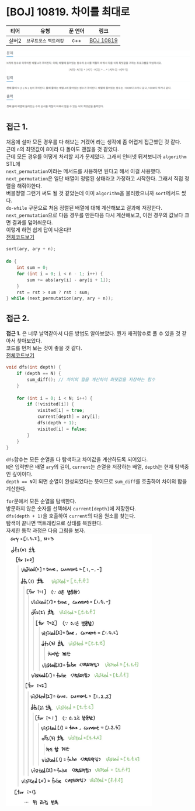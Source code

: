 # [BOJ] 10819. 차이를 최대로
| 티어 | 유형 | 푼 언어 | 링크 |
| :-: | :-: | :-: | :-: |
|실버2|`브루트포스` `백트래킹`|c++|[BOJ 10819](https://www.acmicpc.net/problem/10819)|

![alt text](image.png)

## 접근 1.
처음에 설마 모든 경우를 다 해보는 거겠어 라는 생각에 좀 어렵게 접근했던 것 같다.     
근데 `n`의 최댓값이 8이라 다 돌아도 괜찮을 것 같았다.   
근데 모든 경우를 어떻게 처리할 지가 문제였다. 그래서 인터넷 뒤져보니까 `algorithm` STL에     
`next_permutation`이라는 메서드를 사용하면 된다고 해서 이걸 사용했다.   
`next_permutation`은 일단 배열이 정렬된 상태라고 가정하고 시작한다. 그래서 직접 정렬을 해줘야한다.   
버블정렬 그런거 써도 될 것 같았는데 이미 `algorithm`을 불러왔으니까 `sort`메서드 썼다.   
`do-while` 구문으로 처음 정렬된 배열에 대해 계산해보고 결과에 저장한다.     
`next_permutation`으로 다음 경우를 만든다음 다시 계산해보고, 이전 경우의 값보다 크면 결과를 덮어씌운다.    
이렇게 하면 쉽게 답이 나온다!!    
[전체코드보기](10819-1.cpp) 

```cpp
sort(ary, ary + n);

do {
    int sum = 0;
    for (int i = 0; i < n - 1; i++) {
        sum += abs(ary[i] - ary[i + 1]);
    }
    rst = rst > sum ? rst : sum;
} while (next_permutation(ary, ary + n));
```

## 접근 2.
**접근 1.** 은 너무 날먹같아서 다른 방법도 알아보았다. 뭔가 재귀함수로 풀 수 있을 것 같아서 찾아보았다.     
코드를 먼저 보는 것이 좋을 것 같다.   
[전체코드보기](10819-2.cpp)   
```cpp
void dfs(int depth) {
    if (depth == N) {
        sum_diff(); // 차이의 합을 계산하여 최댓값을 저장하는 함수
    }

    for (int i = 0; i < N; i++) {
        if (!visited[i]) {
            visited[i] = true;
            current[depth] = ary[i];
            dfs(depth + 1);
            visited[i] = false;
        }
    }
}
```
`dfs`함수는 모든 순열을 다 탐색하고 차이값을 계산하도록 되어있다.   
`N`은 입력받은 배열 `ary`의 길이, `current`는 순열을 저장하는 배열, `depth`는 현재 탐색중인 깊이이다.   
`depth == N`이 되면 순열이 완성되었다는 뜻이므로 `sum_diff`를 호출하여 차이의 합을 계산한다.   

`for`문에서 모든 순열을 탐색한다.   
방문하지 않은 숫자를 선택해서 `current[depth]`에 저장한다.   
`dfs(depth + 1)`을 호출하여 `current`의 다음 원소를 찾는다.   
탐색이 끝나면 백트래킹으로 상태를 복원한다.   
자세한 동작 과정은 다음 그림을 보자.   
<img src="image-1.png" alt="description" width="400">